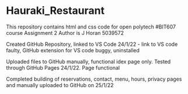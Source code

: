 # Hauraki_Restaurant

This repository contains html and css code for open polytech #BIT607 course Assignment 2
Author is J Horan 5039572

Created GitHub Repository, linked to VS Code 24/1/22 - link to VS code faulty, GitHub extension for VS code buggy, uninstalled

Uploaded files to GitHub manually, functional idex page only. Tested through GitHub Pages 24/1/22. Page functional

Completed building of reservations, contact, menu, hours, privacy pages and manually uploaded to GitHub on 25/1/22

